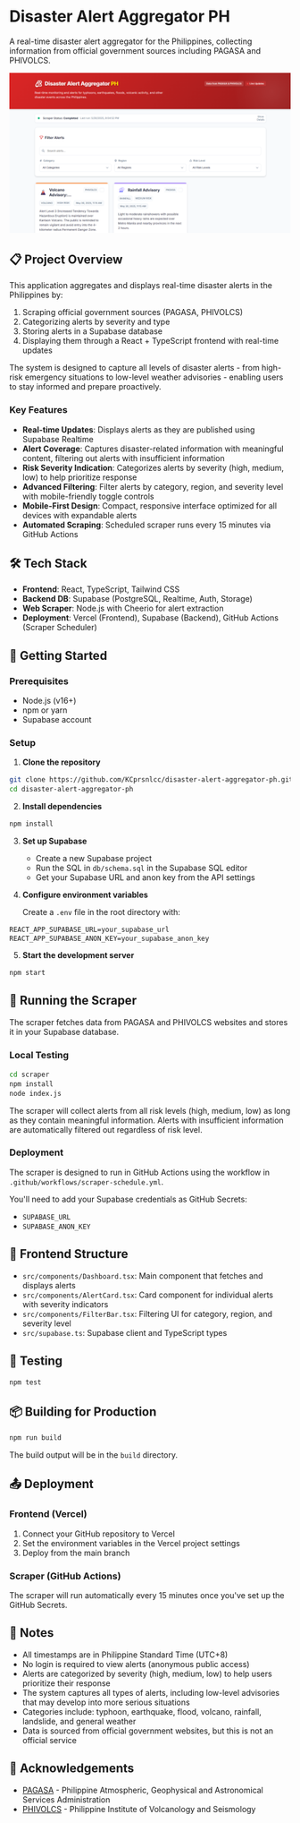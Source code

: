 # Disaster Alert Aggregator PH

A real-time disaster alert aggregator for the Philippines, collecting information from official government sources including PAGASA and PHIVOLCS.

![Disaster Alert Aggregator PH](./public/image.png)

## 📋 Project Overview

This application aggregates and displays real-time disaster alerts in the Philippines by:

1. Scraping official government sources (PAGASA, PHIVOLCS)
2. Categorizing alerts by severity and type
3. Storing alerts in a Supabase database
4. Displaying them through a React + TypeScript frontend with real-time updates

The system is designed to capture all levels of disaster alerts - from high-risk emergency situations to low-level weather advisories - enabling users to stay informed and prepare proactively.

### Key Features

- **Real-time Updates**: Displays alerts as they are published using Supabase Realtime
- **Alert Coverage**: Captures disaster-related information with meaningful content, filtering out alerts with insufficient information
- **Risk Severity Indication**: Categorizes alerts by severity (high, medium, low) to help prioritize response
- **Advanced Filtering**: Filter alerts by category, region, and severity level with mobile-friendly toggle controls
- **Mobile-First Design**: Compact, responsive interface optimized for all devices with expandable alerts
- **Automated Scraping**: Scheduled scraper runs every 15 minutes via GitHub Actions

## 🛠️ Tech Stack

- **Frontend**: React, TypeScript, Tailwind CSS
- **Backend DB**: Supabase (PostgreSQL, Realtime, Auth, Storage)
- **Web Scraper**: Node.js with Cheerio for alert extraction
- **Deployment**: Vercel (Frontend), Supabase (Backend), GitHub Actions (Scraper Scheduler)

## 🚀 Getting Started

### Prerequisites

- Node.js (v16+)
- npm or yarn
- Supabase account

### Setup

1. **Clone the repository**

```bash
git clone https://github.com/KCprsnlcc/disaster-alert-aggregator-ph.git
cd disaster-alert-aggregator-ph
```

2. **Install dependencies**

```bash
npm install
```

3. **Set up Supabase**

   - Create a new Supabase project
   - Run the SQL in `db/schema.sql` in the Supabase SQL editor
   - Get your Supabase URL and anon key from the API settings

4. **Configure environment variables**

   Create a `.env` file in the root directory with:

```
REACT_APP_SUPABASE_URL=your_supabase_url
REACT_APP_SUPABASE_ANON_KEY=your_supabase_anon_key
```

5. **Start the development server**

```bash
npm start
```

## 🤖 Running the Scraper

The scraper fetches data from PAGASA and PHIVOLCS websites and stores it in your Supabase database.

### Local Testing

```bash
cd scraper
npm install
node index.js
```

The scraper will collect alerts from all risk levels (high, medium, low) as long as they contain meaningful information. Alerts with insufficient information are automatically filtered out regardless of risk level.

### Deployment

The scraper is designed to run in GitHub Actions using the workflow in `.github/workflows/scraper-schedule.yml`.

You'll need to add your Supabase credentials as GitHub Secrets:

- `SUPABASE_URL`
- `SUPABASE_ANON_KEY`

## 📱 Frontend Structure

- `src/components/Dashboard.tsx`: Main component that fetches and displays alerts
- `src/components/AlertCard.tsx`: Card component for individual alerts with severity indicators
- `src/components/FilterBar.tsx`: Filtering UI for category, region, and severity level
- `src/supabase.ts`: Supabase client and TypeScript types

## 🧪 Testing

```bash
npm test
```

## 📦 Building for Production

```bash
npm run build
```

The build output will be in the `build` directory.

## 📤 Deployment

### Frontend (Vercel)

1. Connect your GitHub repository to Vercel
2. Set the environment variables in the Vercel project settings
3. Deploy from the main branch

### Scraper (GitHub Actions)

The scraper will run automatically every 15 minutes once you've set up the GitHub Secrets.

## 📎 Notes

- All timestamps are in Philippine Standard Time (UTC+8)
- No login is required to view alerts (anonymous public access)
- Alerts are categorized by severity (high, medium, low) to help users prioritize their response
- The system captures all types of alerts, including low-level advisories that may develop into more serious situations
- Categories include: typhoon, earthquake, flood, volcano, rainfall, landslide, and general weather
- Data is sourced from official government websites, but this is not an official service

## 🙏 Acknowledgements

- [PAGASA](https://www.pagasa.dost.gov.ph/) - Philippine Atmospheric, Geophysical and Astronomical Services Administration
- [PHIVOLCS](https://www.phivolcs.dost.gov.ph/) - Philippine Institute of Volcanology and Seismology
